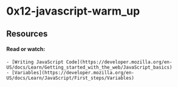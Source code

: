 # 0x12-javascript-warm_up

## Resources
#### Read or watch:
	- [Writing JavaScript Code](https://developer.mozilla.org/en-US/docs/Learn/Getting_started_with_the_web/JavaScript_basics)
	- [Variables](https://developer.mozilla.org/en-US/docs/Learn/JavaScript/First_steps/Variables)

